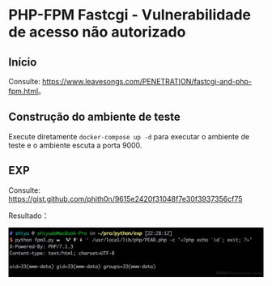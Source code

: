 # PHP-FPM Fastcgi - Vulnerabilidade de acesso não autorizado

## Início

Consulte: <https://www.leavesongs.com/PENETRATION/fastcgi-and-php-fpm.html>。

## Construção do ambiente de teste

Execute diretamente `docker-compose up -d` para executar o ambiente de teste e o ambiente escuta a porta 9000.

## EXP

Consulte: https://gist.github.com/phith0n/9615e2420f31048f7e30f3937356cf75

Resultado：

![](1.jpg)
